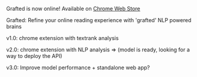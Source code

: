 Grafted is now online! Available on [Chrome Web Store](https://chrome.google.com/webstore/detail/grafted/iopnhejhdaamhojjkpngofhdbphmmobd)

Grafted: Refine your online reading experience with 'grafted' NLP powered brains  


v1.0: chrome extension with textrank analysis  

v2.0: chrome extension with NLP analysis => (model is ready, looking for a way to deploy the API)  

v3.0: Improve model performance + standalone web app?  
